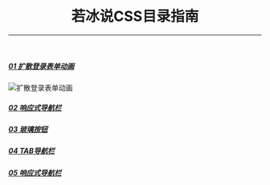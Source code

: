 <h1 align="center" style="text-align:center;">
    若冰说CSS目录指南
</h1>

---

<br />

##### [01 扩散登录表单动画](/若冰说CSS/01-扩散登录表单动画)

![扩散登录表单动画](https://gitee.com/XiaoSaurus_dev/xiaosaurus-drawingbed/raw/master/imgs/01-扩散登录表单动画.gif)

##### [02 响应式导航栏](/若冰说CSS/02-响应式导航栏)

##### [03 玻璃按钮](/若冰说CSS/03-玻璃按钮)

##### [04 TAB导航栏](/若冰说CSS/04-TAB导航栏)

##### [05 响应式导航栏](/若冰说CSS/05-圆形菜单)
